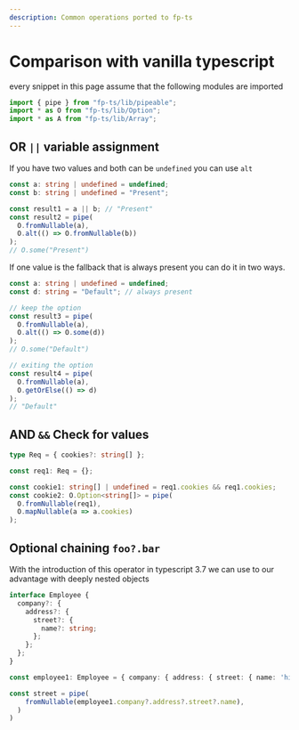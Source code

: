 ```yaml
---
description: Common operations ported to fp-ts
---
```


# Comparison with vanilla typescript

every snippet in this page assume that the following modules are imported

```typescript
import { pipe } from "fp-ts/lib/pipeable";
import * as O from "fp-ts/lib/Option";
import * as A from "fp-ts/lib/Array";
```

## OR `||` variable assignment

If you have two values and both can be `undefined` you can use `alt`

```typescript
const a: string | undefined = undefined;
const b: string | undefined = "Present";

const result1 = a || b; // "Present"
const result2 = pipe(
  O.fromNullable(a),
  O.alt(() => O.fromNullable(b))
);
// O.some("Present")
```

If one value is the fallback that is always present you can do it in two ways.

```typescript
const a: string | undefined = undefined;
const d: string = "Default"; // always present

// keep the option
const result3 = pipe(
  O.fromNullable(a),
  O.alt(() => O.some(d))
);
// O.some("Default")

// exiting the option
const result4 = pipe(
  O.fromNullable(a),
  O.getOrElse(() => d)
);
// "Default"
```

## AND `&&` Check for values

```typescript
type Req = { cookies?: string[] };

const req1: Req = {};

const cookie1: string[] | undefined = req1.cookies && req1.cookies;
const cookie2: O.Option<string[]> = pipe(
  O.fromNullable(req1),
  O.mapNullable(a => a.cookies)
);
```

## Optional chaining `foo?.bar`

With the introduction of this operator in typescript 3.7 we can use to our advantage with deeply nested objects

```typescript
interface Employee {
  company?: {
    address?: {
      street?: {
        name?: string;
      };
    };
  };
}

const employee1: Employee = { company: { address: { street: { name: 'high street' } } } }

const street = pipe(
    fromNullable(employee1.company?.address?.street?.name),
  )
)
```

